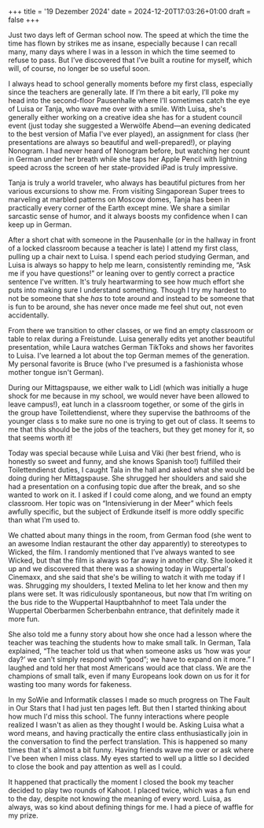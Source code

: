 +++
title = '19 Dezember 2024'
date = 2024-12-20T17:03:26+01:00
draft = false
+++

Just two days left of German school now. The speed at which the time the time has flown by strikes me as insane, especially because I can recall many, many days where I was in a lesson in which the time seemed to refuse to pass. But I’ve discovered that I’ve built a routine for myself, which will, of course, no longer be so useful soon.

I always head to school generally moments before my first class, especially since the teachers are generally late. If I’m there a bit early, I’ll poke my head into the second-floor Pausenhalle where I’ll sometimes catch the eye of Luisa or Tanja, who wave me over with a smile. With Luisa, she's generally either working on a creative idea she has for a student council event (just today she suggested a Werwölfe Abend—an evening dedicated to the best version of Mafia I've ever played), an assignment for class (her presentations are always so beautiful and well-prepared!), or playing Nonogram. I had never heard of Nonogram before, but watching her count in German under her breath while she taps her Apple Pencil with lightning speed across the screen of her state-provided iPad is truly impressive. 

Tanja is truly a world traveler, who always has beautiful pictures from her various excursions to show me. From visiting Singaporean Super trees to marveling at marbled patterns on Moscow domes, Tanja has been in practically every corner of the Earth except mine. We share a similar sarcastic sense of humor, and it always boosts my confidence when I can keep up in German. 

After a short chat with someone in the Pausenhalle (or in the hallway in front of a locked classroom because a teacher is late) I attend my first class, pulling up a chair next to Luisa. I spend each period studying German, and Luisa is always so happy to help me learn, consistently reminding me, “Ask me if you have questions!” or leaning over to gently correct a practice sentence I've written. It's truly heartwarming to see how much effort she puts into making sure I understand something. Though I try my hardest to not be someone that she *has* to tote around and instead to be someone that is fun to be around, she has never once made me feel shut out, not even accidentally.

From there we transition to other classes, or we find an empty classroom or table to relax during a Freistunde. Luisa generally edits yet another beautiful presentation, while Laura watches German TikToks and shows her favorites to Luisa. I’ve learned a lot about the top German memes of the generation. My personal favorite is Bruce (who I've presumed is a fashionista whose mother tongue isn't German).

During our Mittagspause, we either walk to Lidl (which was initially a huge shock for me because in my school, we would never have been allowed to leave campus!), eat lunch in a classroom together, or some of the girls in the group have Toilettendienst, where they supervise the bathrooms of the younger class s to make sure no one is trying to get out of class. It seems to me that this should be the jobs of the teachers, but they get money for it, so that seems worth it!

Today was special because while Luisa and Viki (her best friend, who is honestly so sweet and funny, and she knows Spanish too!) fulfilled their Toilettendienst duties, I caught Tala in the hall and asked what she would be doing during her Mittagspause. She shrugged her shoulders and said she had a presentation on a confusing topic due after the break, and so she wanted to work on it. I asked if I could come along, and we found an empty classroom. Her topic was on “Intensivierung in der Meer” which feels awfully specific, but the subject of Erdkunde itself is more oddly specific than what I’m used to.

We chatted about many things in the room, from German food (she went to an awesome Indian restaurant the other day apparently) to stereotypes to Wicked, the film. I randomly mentioned that I’ve always wanted to see Wicked, but that the film is always so far away in another city. She looked it up and we discovered that there was a showing today in Wuppertal's Cinemaxx, and she said that she's be willing to watch it with me today if I was. Shrugging my shoulders, I texted Melina to let her know and then my plans were set. It was ridiculously spontaneous, but now that I’m writing on the bus ride to the Wuppertal Hauptbahnhof to meet Tala under the Wuppertal Oberbarmen Scherbenbahn entrance, that definitely made it more fun.

She also told me a funny story about how she once had a lesson where the teacher was teaching the students how to make small talk. In German, Tala explained, “The teacher told us that when someone asks us ‘how was your day?’ we can't simply respond with “good”; we have to expand on it more.” I laughed and told her that most Americans would ace that class. We are the champions of small talk, even if many Europeans look down on us for it for wasting too many words for fakeness.

In my SoWie and Informatik classes I made so much progress on The Fault in Our Stars that I had just ten pages left. But then I started thinking about how much I'd miss this school. The funny interactions where people realized I wasn't as alien as they thought I would be. Asking Luisa what a word means, and having practically the entire class enthusiastically join in the conversation to find the perfect translation. This is happened so many times that it's almost a bit funny. Having friends wave me over or ask where I've been when I miss class. My eyes started to well up a little so I decided to close the book and pay attention as well as I could.

It happened that practically the moment I closed the book my teacher decided to play two rounds of Kahoot. I placed twice, which was a fun end to the day, despite not knowing the meaning of every word. Luisa, as always, was so kind about defining things for me. I had a piece of waffle for my prize.